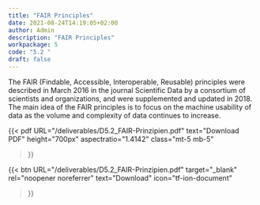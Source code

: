 ```yaml
---
title: "FAIR Principles"
date: 2021-08-24T14:19:05+02:00
author: Admin
description: "FAIR Principles"
workpackage: 5
code: "5.2 "
draft: false
---
```



The FAIR (Findable, Accessible, Interoperable, Reusable) principles were described in March 2016 in the journal Scientific Data by a consortium of scientists and organizations, and were supplemented and updated in 2018. The main idea of the FAIR principles is to focus on the machine usability of data as the volume and complexity of data continues to increase.


{{< pdf
    URL="/deliverables/D5.2_FAIR-Prinzipien.pdf"
    text="Download PDF"
    height="700px"
    aspectratio="1.4142"
    class="mt-5 mb-5"
>}}


{{< btn
    URL="/deliverables/D5.2_FAIR-Prinzipien.pdf"
    target="_blank"
    rel="noopener noreferrer"
    text="Download"
    icon="tf-ion-document"
>}}
